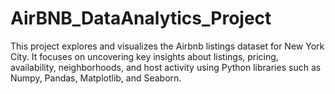# AirBNB_DataAnalytics_Project
This project explores and visualizes the Airbnb listings dataset for New York City. It focuses on uncovering key insights about listings, pricing, availability, neighborhoods, and host activity using Python libraries such as Numpy, Pandas, Matplotlib, and Seaborn.
